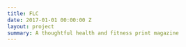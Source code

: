 ```yaml
---
title: FLC
date: 2017-01-01 00:00:00 Z
layout: project
summary: A thoughtful health and fitness print magazine
---
```


